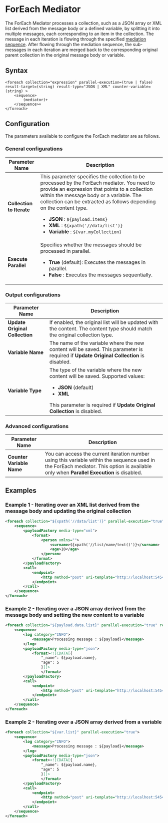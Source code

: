 # ForEach Mediator

The ForEach Mediator processes a collection, such as a JSON array or XML list derived from the message body or a defined variable, by splitting it into multiple messages, each corresponding to an item in the collection. The message in each iteration is flowing through the specified [mediation sequence]({{base_path}}/reference/mediation-sequences). After flowing through the mediation sequence, the sub-messages in each iteration are merged back to the corresponding original parent collection in the original message body or variable.

## Syntax

```
<foreach collection="expression" parallel-execution=(true | false) result-target=(string) result-type="JSON | XML" counter-variable=(string) >
    <sequence>
        (mediator)+
    </sequence>+
</foreach>
```

## Configuration

The parameters available to configure the ForEach mediator are as follows.

### General configurations

<table>
   <thead>
      <tr class="header">
         <th>Parameter Name</th>
         <th>Description</th>
      </tr>
   </thead>
   <tbody>
      <tr class="odd">
         <td>
            <strong>Collection to Iterate</strong>
         </td>
         <td>
            This parameter specifies the collection to be processed by the ForEach mediator. You need to provide an expression that points to a collection within the message body or a variable. The collection can be extracted as follows depending on the content type.
            <ul>
               <li>
                  <strong>JSON</strong>
                  : <code>${payload.items}</code>
               </li>
               <li>
                  <strong>XML</strong>
                  : <code>${xpath('//data/list')}</code>
               </li>
               <li>
                  <strong>Variable</strong>
                  : <code>${var.myCollection}</code>
               </li>
            </ul>
         </td>
      </tr>
      <tr class="even">
         <td>
            <strong>Execute Parallel</strong>
         </td>
         <td>
            Specifies whether the messages should be processed in parallel.
            <ul>
               <li>
                  <strong>True</strong>
                  (default): Executes the messages in parallel.
               </li>
               <li>
                  <strong>False</strong>
                  : Executes the messages sequentially.
               </li>
            </ul>
         </td>
      </tr>
   </tbody>
</table>

### Output configurations

<table>
   <thead>
      <tr class="header">
         <th>Parameter Name</th>
         <th>Description</th>
      </tr>
   </thead>
   <tbody>
      <tr class="odd">
         <td>
            <strong>Update Original Collection</strong>
         </td>
         <td>If enabled, the original list will be updated with the content. The content type should match the original collection type.</td>
      </tr>
      <tr class="even">
         <td>
            <strong>Variable Name</strong>
         </td>
         <td>
            The name of the variable where the new content will be saved. This parameter is required if <strong>Update Original Collection</strong> is disabled.
         </td>
      </tr>
      <tr class="odd">
         <td>
            <strong>Variable Type</strong>
         </td>
         <td>
            The type of the variable where the new content will be saved. Supported values:
            <ul>
               <li>
                  <strong>JSON</strong>
                  (default)
               </li>
               <li>
                  <strong>XML</strong>
               </li>
            </ul>
            This parameter is required if <strong>Update Original Collection</strong> is disabled.
         </td>
      </tr>
   </tbody>
</table>

### Advanced configurations

<table>
   <thead>
      <tr class="header">
         <th>Parameter Name</th>
         <th>Description</th>
      </tr>
   </thead>
   <tbody>
      <tr class="odd">
         <td>
            <strong>Counter Variable Name</strong>
         </td>
         <td>
            You can access the current iteration number using this variable within the sequence used in the ForEach mediator. This option is available only when
            <strong>Parallel Execution</strong> is disabled.
         </td>
      </tr>
   </tbody>
</table>

## Examples

### Example 1 - Iterating over an XML list derived from the message body and updating the original collection

```xml
<foreach collection="${xpath('//data/list')}" parallel-execution="true">
    <sequence>
        <payloadFactory media-type="xml">
            <format>
                <person xmlns="">
                    <surname>${xpath('//list/name/text()')}</surname>
                    <age>10</age>
                </person>
            </format>
        </payloadFactory>
        <call>
            <endpoint>
                <http method="post" uri-template="http://localhost:5454/api/transform" />
            </endpoint>
        </call>
    </sequence>
</foreach>
```

### Example 2 - Iterating over a JSON array derived from the message body and setting the new content to a variable

```xml
<foreach collection="${payload.data.list}" parallel-execution="true" result-target="processedList" result-type="JSON">
    <sequence>
        <log category="INFO">
            <message>Processing message : ${payload}</message>
        </log>
        <payloadFactory media-type="json">
            <format><![CDATA[{
                "_name": ${payload.name},
                "age": 5
                }]]>
                </format>
        </payloadFactory>
        <call>
            <endpoint>
                <http method="post" uri-template="http://localhost:5454/api/transform" />
            </endpoint>
        </call>
    </sequence>
</foreach>
```

### Example 2 - Iterating over a JSON array derived from a variable

```xml
<foreach collection="${var.list}" parallel-execution="true">
    <sequence>
        <log category="INFO">
            <message>Processing message : ${payload}</message>
        </log>
        <payloadFactory media-type="json">
            <format><![CDATA[{
                "_name": ${payload.name},
                "age": 5
                }]]>
                </format>
        </payloadFactory>
        <call>
            <endpoint>
                <http method="post" uri-template="http://localhost:5454/api/transform" />
            </endpoint>
        </call>
    </sequence>
</foreach>
```
